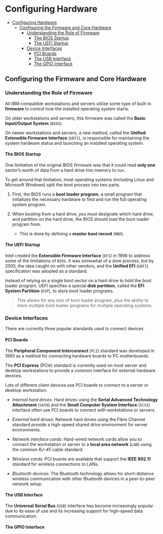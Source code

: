 # Configuring Hardware

- [Configuring Hardware](#configuring-hardware)
  - [Configuring the Firmware and Core Hardware](#configuring-the-firmware-and-core-hardware)
    - [Understanding the Role of Firmware](#understanding-the-role-of-firmware)
      - [The BIOS Startup](#the-bios-startup)
      - [The UEFI Startup](#the-uefi-startup)
    - [Device Interfaces](#device-interfaces)
      - [PCI Boards](#pci-boards)
      - [The USB Interface](#the-usb-interface)
      - [The GPIO Interface](#the-gpio-interface)

## Configuring the Firmware and Core Hardware

### Understanding the Role of Firmware

All IBM-compatible workstations and servers utilize some type of built-in **firmware** to control how the installed operating system starts.

On older workstations and servers, this firmware was called the **Basic Input/Output System** (`BIOS`).

On newer workstations and servers, a new method, called the **Unified Extensible Firmware Interface** (`UEFI`), is responsible for maintaining the system hardware status and launching an installed operating system.

#### The BIOS Startup

One limitation of the original BIOS firmware was that it could read **only one** sector’s worth of data from a hard drive into memory to run.

To get around that limitation, most operating systems (including Linux and Microsoft Windows) split the boot process into two parts.

1. First, the BIOS runs a **boot loader program**, a small program that initializes the necessary hardware to find and run the full operating system program.

2. When booting from a hard drive, you must designate which hard drive, and partition on the hard drive, the BIOS should load the boot loader program from.
      - This is done by defining a **master boot record** (`MBR`).

#### The UEFI Startup

Intel created the **Extensible Firmware Interface** (`EFI`) in 1998 to address some of the limitations of `BIOS`. It was somewhat of a slow process, but by 2005, the idea caught on with other vendors, and the **Unified EFI** (`UEFI`) specification was adopted as a standard.

Instead of relying on a single boot sector on a hard drive to hold the boot loader program, UEFI specifies a special **disk partition**, called the **EFI System Partition** (`ESP`), to store boot loader programs.
> This allows for any size of boot loader program, plus the ability to store multiple boot loader programs for multiple operating systems.

### Device Interfaces

There are currently three popular standards used to connect devices.

#### PCI Boards

The **Peripheral Component Interconnect** (`PCI`) standard was developed in 1993 as a method for connecting hardware boards to PC motherboards.

The **PCI Express** (PCIe) standard is currently used on most server and desktop workstations to provide a common interface for external hardware devices.

Lots of different client devices use PCI boards to connect to a server or desktop workstation:

- *Internal hard drives*: Hard drives using the **Serial Advanced Technology Attachment** (`SATA`) and the **Small Computer System Interface** (`SCSI`) interface often use PCI boards to connect with workstations or servers.

- *External hard drives*: Network hard drives using the Fibre Channel standard provide a high-speed shared drive environment for server environments.

- *Network interface cards*: Hard-wired network cards allow you to connect the workstation or server to a **local area network** (`LAN`) using the common *RJ-45* cable standard.

- *Wireless cards*: PCI boards are available that support the **IEEE 802.11** standard for wireless connections to LANs.

- *Bluetooth devices*: The Bluetooth technology allows for short-distance wireless communication with other Bluetooth devices in a peer-to-peer network setup.

#### The USB Interface

The **Universal Serial Bus** (`USB`) interface has become increasingly popular due to its ease of use and its increasing support for high-speed data communication.

#### The GPIO Interface
